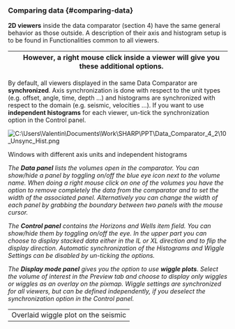 ### Comparing data {#comparing-data}

**2D viewers** inside the data comparator (section 4) have the same general behavior as those outside. A description of their axis and histogram setup is to be found in Functionalities common to all viewers.

|  | However, a right mouse click inside a viewer will give you these additional options. |
| --- | --- |

By default, all viewers displayed in the same Data Comparator are **synchronized**. Axis synchronization is done with respect to the unit types (e.g. offset, angle, time, depth …) and histograms are synchronized with respect to the domain (e.g. seismic, velocities …). If you want to use **independent histograms** for each viewer, un-tick the synchronization option in the Control panel.

![C:\Users\Valentin\Documents\Work\SHARP\PPT\Data_Comparator_4_2\10_Unsync_Hist.png](C:\Temp\Gitbook3\export\assets\cusersvalentindocumentsworksh.png)

Windows with different axis units and independent histograms

_The_ **_Data panel_** _lists the volumes open in the comparator. You can show/hide a panel by toggling on/off the blue eye icon next to the volume name. When doing a right mouse click on one of the volumes you have the option to remove completely the data from the comparator and to set the width of the associated panel. Alternatively you can change the width of each panel by grabbing the boundary between two panels with the mouse cursor._

_The_ **_Control panel_** _contains the Horizons and Wells item field. You can show/hide them by toggling on/off the eye. In the upper part you can choose to display stacked data either in the IL or XL direction and to flip the display direction. Automatic synchronization of the Histograms and Wiggle Settings can be disabled by un-ticking the options._

_The_ **_Display mode panel_** _gives you the option to use_ **_wiggle plots_**_. Select the volume of interest in the Preview tab and choose to display only wiggles or wiggles as an overlay on the pixmap. Wiggle settings are synchronized for all viewers, but can be defined independently, if you deselect the synchronization option in the Control panel._

|  |
| --- |
| Overlaid wiggle plot on the seismic |
